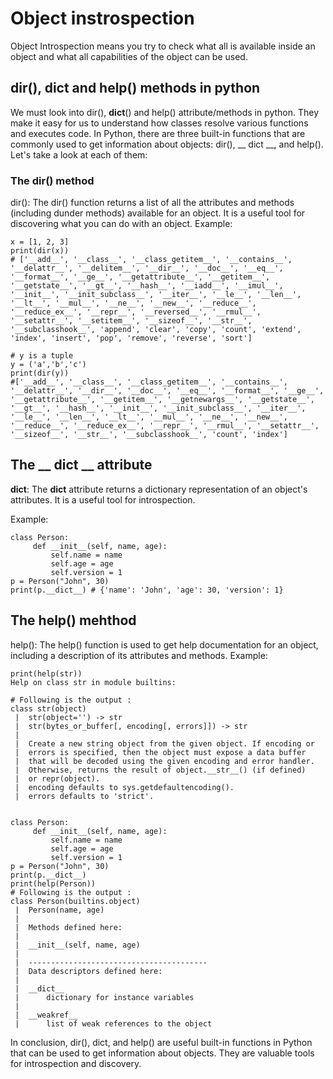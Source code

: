# Object instrospection
Object Introspection means you try to check what all is available inside an object and what all capabilities of the object can be used.
## dir(), __dict__ and help() methods in python
We must look into dir(), __dict__() and help() attribute/methods in python. 
They make it easy for us to understand how classes resolve various functions and executes code. In Python, there are three built-in functions that are commonly used to get information about objects: dir(), __ dict __, and help(). Let's take a look at each of them:

### The dir() method
dir(): The dir() function returns a list of all the attributes and methods (including dunder methods) available for an object. It is a useful tool for discovering what you can do with an object. Example:

```
x = [1, 2, 3]
print(dir(x))
# ['__add__', '__class__', '__class_getitem__', '__contains__', '__delattr__', '__delitem__', '__dir__', '__doc__', '__eq__', '__format__', '__ge__', '__getattribute__', '__getitem__', '__getstate__', '__gt__', '__hash__', '__iadd__', '__imul__', '__init__', '__init_subclass__', '__iter__', '__le__', '__len__', '__lt__', '__mul__', '__ne__', '__new__', '__reduce__', '__reduce_ex__', '__repr__', '__reversed__', '__rmul__', '__setattr__', '__setitem__', '__sizeof__', '__str__', '__subclasshook__', 'append', 'clear', 'copy', 'count', 'extend', 'index', 'insert', 'pop', 'remove', 'reverse', 'sort']

# y is a tuple
y = ('a','b','c')
print(dir(y))
#['__add__', '__class__', '__class_getitem__', '__contains__', '__delattr__', '__dir__', '__doc__', '__eq__', '__format__', '__ge__', '__getattribute__', '__getitem__', '__getnewargs__', '__getstate__', '__gt__', '__hash__', '__init__', '__init_subclass__', '__iter__', '__le__', '__len__', '__lt__', '__mul__', '__ne__', '__new__', '__reduce__', '__reduce_ex__', '__repr__', '__rmul__', '__setattr__', '__sizeof__', '__str__', '__subclasshook__', 'count', 'index']

```

## The __ dict __ attribute
__dict__: The __dict__ attribute returns a dictionary representation of an object's attributes. It is a useful tool for introspection. 

Example:
```
class Person:
     def __init__(self, name, age):
         self.name = name
         self.age = age
         self.version = 1 
p = Person("John", 30)
print(p.__dict__) # {'name': 'John', 'age': 30, 'version': 1}
```
## The help() mehthod
help(): The help() function is used to get help documentation for an object, including a description of its attributes and methods.
Example:
```
print(help(str))
Help on class str in module builtins:

# Following is the output :
class str(object)
 |  str(object='') -> str
 |  str(bytes_or_buffer[, encoding[, errors]]) -> str
 |
 |  Create a new string object from the given object. If encoding or
 |  errors is specified, then the object must expose a data buffer
 |  that will be decoded using the given encoding and error handler.
 |  Otherwise, returns the result of object.__str__() (if defined)
 |  or repr(object).
 |  encoding defaults to sys.getdefaultencoding().
 |  errors defaults to 'strict'.


class Person:
     def __init__(self, name, age):
         self.name = name
         self.age = age
         self.version = 1 
p = Person("John", 30)
print(p.__dict__)
print(help(Person))
# Following is the output :
class Person(builtins.object)
 |  Person(name, age)
 |  
 |  Methods defined here:
 |  
 |  __init__(self, name, age)
 |  
 |  ----------------------------------------
 |  Data descriptors defined here:
 |  
 |  __dict__
 |      dictionary for instance variables
 |  
 |  __weakref__
 |      list of weak references to the object

```

In conclusion, dir(), dict, and help() are useful built-in functions in Python that can be used to get information about objects. They are valuable tools for introspection and discovery.
